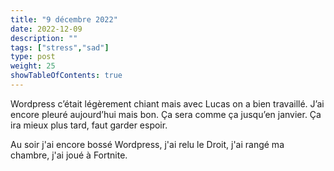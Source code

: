 ```yaml
---
title: "9 décembre 2022"
date: 2022-12-09
description: ""
tags: ["stress","sad"]
type: post
weight: 25
showTableOfContents: true
---
```


Wordpress c’était légèrement chiant mais avec Lucas on a bien travaillé. J’ai encore pleuré aujourd’hui mais bon. Ça sera comme ça jusqu’en janvier. Ça ira mieux plus tard, faut garder espoir.

Au soir j'ai encore bossé Wordpress, j'ai relu le Droit, j'ai rangé ma chambre, j'ai joué à Fortnite.
